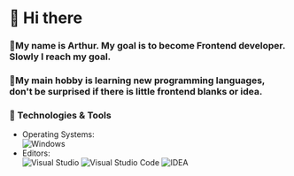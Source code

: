 # 👋 Hi there

### 💨My name is Arthur. My goal is to become Frontend developer. Slowly I reach my goal.
### 💨My main hobby is learning new programming languages, don't be surprised if there is little frontend blanks or idea.

### 🔧 Technologies & Tools
* Operating Systems: 
<br> ![Windows](https://img.shields.io/badge/OS-Windows-2fa1ad?style=for-the-badge&logo=Windows)
* Editors: 
<br> ![Visual Studio](https://img.shields.io/badge/Editor-Visual_Studio-2fa1ad?style=for-the-badge&logo=VisualStudio)
![Visual Studio Code](https://img.shields.io/badge/Editor-Visual_Studio_Code-2fa1ad?style=for-the-badge&logo=VisualStudio)
![IDEA](https://img.shields.io/badge/Editors-intellij_idea-red?style=for-the-badge&logo=intellijidea)
